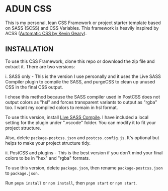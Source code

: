 # ADUN CSS

This is my personal, lean CSS Framework or project starter template based on SASS (SCSS) and CSS Variables. This framework is heavily inspired by ACSS ([Automatic CSS by Kevin Geary](https://automaticcss.com/)).

## INSTALLATION

To use this CSS Framework, clone this repo or download the zip file and extract it. There are two versions:

i. SASS only - This is the version I use personally and it uses the Live SASS Compiler plugin to compile the SASS, and purgeCSS to clean up unused CSS in the final CSS output.

I chose this method because the SASS compiler used in PostCSS does not output colors as "hsl" and forces transparent variants to output as "rgba" too. I want my compiled colors to remain in hsl format.

To use this version, install [Live SASS Compile](). I have included a local setting for the plugin under ".vscode" folder. You can modify it to fit your project structure.

Also, delete `package-postcss.json` and `postcss.config.js`. It's optional but helps to make your project structure tidy.

ii. PostCSS and plugins - This is the best version if you don't mind your final colors to be in "hex" and "rgba" formats.

To use this version, delete `package.json`, then rename `package-postcss.json` to `package.json`.

Run `pnpm install` or `npm install`, then `pnpm start` or `npm start`.
